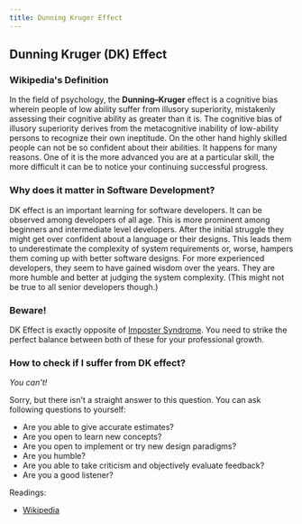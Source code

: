 ```yaml
---
title: Dunning Kruger Effect
---
```


## Dunning Kruger (DK) Effect

### Wikipedia's Definition
In the field of psychology, the **Dunning–Kruger** effect is a cognitive bias wherein people of low ability suffer from illusory superiority, mistakenly assessing their cognitive ability as greater than it is. The cognitive bias of illusory superiority derives from the metacognitive inability of low-ability persons to recognize their own ineptitude.
On the other hand highly skilled people can not be so confident about their abilities. It happens for many reasons. One of it is the more advanced you are at a particular skill, the more difficult it can be to notice your continuing successful progress.

### Why does it matter in Software Development?


DK effect is an important learning for software developers. It can be observed among developers of all age. This is more prominent among beginners and intermediate level developers. After the initial struggle they might get over confident about a language or their designs. This leads them to underestimate the complexity of system requirements or, worse, hampers them coming up with better software designs. For more experienced developers, they seem to have gained wisdom over the years. They are more humble and better at judging the system complexity. (This might not be true to all senior developers though.)

### Beware!
DK Effect is exactly opposite of [Imposter Syndrome](https://en.wikipedia.org/wiki/Impostor_syndrome). You need to strike the perfect balance between both of these for your professional growth. 

### How to check if I suffer from DK effect?
*You can't!* 

Sorry, but there isn't a straight answer to this question. You can ask following questions to yourself:

 -  Are you able to give accurate estimates?
 -  Are you open to learn new concepts?
 -  Are you open to implement or try new design paradigms?
 -  Are you humble? 
 -  Are you able to take criticism and objectively evaluate feedback?
 -  Are you a good listener?

 Readings:
 - [Wikipedia](https://en.wikipedia.org/wiki/Dunning%E2%80%93Kruger_effect)
